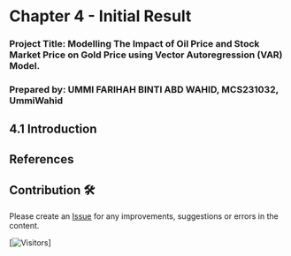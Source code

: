 # Chapter 4 - Initial Result

### Project Title: Modelling The Impact of Oil Price and Stock Market Price on Gold Price using Vector Autoregression (VAR) Model.

### Prepared by: UMMI FARIHAH BINTI ABD WAHID, MCS231032, UmmiWahid

## 4.1 Introduction


## References



## Contribution 🛠️
Please create an [Issue](https://github.com/drshahizan/BDM/issues) for any improvements, suggestions or errors in the content.



[![Visitors](https://api.visitorbadge.io/api/visitors?path=https%3A%2F%2Fgithub.com%2Fdrshahizan&labelColor=%23697689&countColor=%23555555&style=plastic)]
